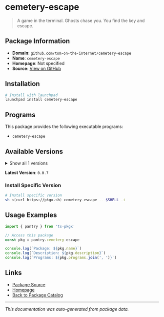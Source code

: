 # cemetery-escape

> A game in the terminal. Ghosts chase you. You find the key and escape.

## Package Information

- **Domain**: `github.com/tom-on-the-internet/cemetery-escape`
- **Name**: `cemetery-escape`
- **Homepage**: Not specified
- **Source**: [View on GitHub](https://github.com/pkgxdev/pantry/tree/main/projects/github.com/tom-on-the-internet/cemetery-escape/package.yml)

## Installation

```bash
# Install with launchpad
launchpad install cemetery-escape
```

## Programs

This package provides the following executable programs:

- `cemetery-escape`

## Available Versions

<details>
<summary>Show all 1 versions</summary>

- `0.0.7`

</details>

**Latest Version**: `0.0.7`

### Install Specific Version

```bash
# Install specific version
sh <(curl https://pkgx.sh) cemetery-escape -- $SHELL -i
```

## Usage Examples

```typescript
import { pantry } from 'ts-pkgx'

// Access this package
const pkg = pantry.cemetery-escape

console.log(`Package: ${pkg.name}`)
console.log(`Description: ${pkg.description}`)
console.log(`Programs: ${pkg.programs.join(', ')}`)
```

## Links

- [Package Source](https://github.com/pkgxdev/pantry/tree/main/projects/github.com/tom-on-the-internet/cemetery-escape/package.yml)
- [Homepage](#)
- [Back to Package Catalog](../package-catalog.md)

---

*This documentation was auto-generated from package data.*
